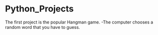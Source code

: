 # Python_Projects
The first project is the popular Hangman game.
-The computer chooses a random word that you have to guess.
